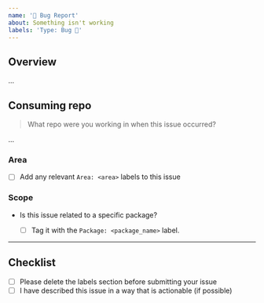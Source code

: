 ```yaml
---
name: '🐛 Bug Report'
about: Something isn't working
labels: 'Type: Bug 🐛'
---
```


## Overview

...

## Consuming repo

> What repo were you working in when this issue occurred?

...

### Area

- [ ] Add any relevant `Area: <area>` labels to this issue

### Scope

- Is this issue related to a specific package?

  - [ ] Tag it with the `Package: <package_name>` label.

---

## Checklist

- [ ] Please delete the labels section before submitting your issue
- [ ] I have described this issue in a way that is actionable (if possible)
